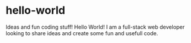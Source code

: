# hello-world
Ideas and fun coding stuff!
Hello World! I am a full-stack web developer looking to share ideas and create some fun and usefull code.
